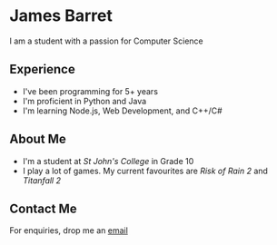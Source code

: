 # James Barret

I am a student with a passion for Computer Science

## Experience

- I've been programming for 5+ years
- I'm proficient in Python and Java
- I'm learning Node.js, Web Development, and C++/C#

## About Me

- I'm a student at *St John's College* in Grade 10
- I play a lot of games. My current favourites are *Risk of Rain 2* and *Titanfall 2*

## Contact Me

For enquiries, drop me an [email](mailto:jamesbarret715@gmail.com)

